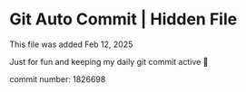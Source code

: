 # Git Auto Commit | Hidden File

This file was added Feb 12, 2025

Just for fun and keeping my daily git commit active 🤪

commit number: 1826698
